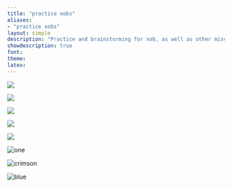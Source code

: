 ```yaml
---
title: "practice xobs"
aliases:
- "practice xobs"
layout: simple
description: "Practice and brainstorming for xob, as well as other misc. art practice"
showdescription: true
font: 
theme: 
latex: 
---
```


![](assets/practice/random2.png)

![](assets/practice/random3.png)

![](assets/practice/random4.png)

![](assets/practice/random5.png)

![](assets/practice/terrarium.png)

![one](assets/practice/one.png)

![crimson](assets/practice/crimson.png)

![blue](assets/practice/blue.png)